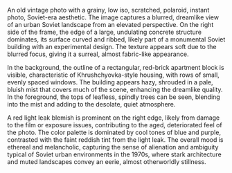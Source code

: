 An old vintage photo with a grainy, low iso, scratched, polaroid, instant photo, Soviet-era aesthetic. The image captures a blurred, dreamlike view of an urban Soviet landscape from an elevated perspective. On the right side of the frame, the edge of a large, undulating concrete structure dominates, its surface curved and ribbed, likely part of a monumental Soviet building with an experimental design. The texture appears soft due to the blurred focus, giving it a surreal, almost fabric-like appearance.

In the background, the outline of a rectangular, red-brick apartment block is visible, characteristic of Khrushchyovka-style housing, with rows of small, evenly spaced windows. The building appears hazy, shrouded in a pale, bluish mist that covers much of the scene, enhancing the dreamlike quality. In the foreground, the tops of leafless, spindly trees can be seen, blending into the mist and adding to the desolate, quiet atmosphere.

A red light leak blemish is prominent on the right edge, likely from damage to the film or exposure issues, contributing to the aged, deteriorated feel of the photo. The color palette is dominated by cool tones of blue and purple, contrasted with the faint reddish tint from the light leak. The overall mood is ethereal and melancholic, capturing the sense of alienation and ambiguity typical of Soviet urban environments in the 1970s, where stark architecture and muted landscapes convey an eerie, almost otherworldly stillness.